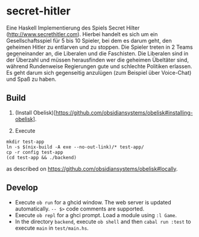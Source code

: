 # secret-hitler

Eine Haskell Implementierung des Spiels Secret Hilter (http://www.secrethitler.com).
Hierbei handelt es sich um ein Gesellschaftsspiel für 5 bis 10 Spieler, bei dem es darum geht, den geheimen Hitler zu entlarven und zu stoppen.
Die Spieler treten in 2 Teams gegeneinander an, die Liberalen und die Faschisten.
Die Liberalen sind in der Überzahl und müssen herausfinden wer die geheimen Übeltäter sind, während Rundenweise Regierungen gute und schlechte Politiken erlassen.
Es geht darum sich gegenseitig anzulügen (zum Beispiel über Voice-Chat) und Spaß zu haben.

## Build

1. (Install Obelisk)[https://github.com/obsidiansystems/obelisk#installing-obelisk].

2. Execute

```shell
mkdir test-app
ln -s $(nix-build -A exe --no-out-link)/* test-app/
cp -r config test-app
(cd test-app && ./backend)
```

as described on https://github.com/obsidiansystems/obelisk#locally.

## Develop

- Execute `ob run` for a ghcid window. The web server is updated automatically. `-- $>` code comments are supported.
- Execute `ob repl` for a ghci prompt. Load a module using `:l Game`.
- In the directory `backend`, execute `ob shell` and then `cabal run :test` to execute `main` in `test/main.hs`.

